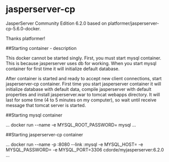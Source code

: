 # jasperserver-cp
JasperServer Community Edition 6.2.0 based on platformer/jasperserver-cp-5.6.0-docker.

Thanks platformer!


##Starting container - description

This docker cannot be started singly. First, you must start mysql container. This is because jasperserver uses db for working. When you start mysql container for first time it will initialize default database.

After container is started and ready to accept new client connections, start jasperserver-cp container. First time you start jasperserver container it will initialize database with default data, compile jasperserver with default properties and install jasperserver.war to tomcat webapps directory. It will last for some time (4 to 5 minutes on my computer), so wait until receive message that tomcat server is started.

##Starting mysql container

...
docker run --name <Name for mysql container> -e MYSQL_ROOT_PASSWORD=<Mysql root user password> mysql
...

##Starting jasperserver-cp container

...
docker run --name <Name for jasperserver-cp container> -p <Port where tomcat will server jasperserver>:8080 --link <Name for mysql container>:mysql -e MYSQL_HOST=<Name for mysql container> -e MYSQL_PASSWORD=<Mysql root user password> -e MYSQL_PORT=3306 cdorde/myjasperserver:6.2.0
...
